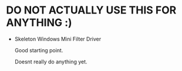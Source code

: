 # DO NOT ACTUALLY USE THIS FOR ANYTHING :)

* Skeleton Windows Mini Filter Driver

  Good starting point.

  Doesnt really do anything yet.
